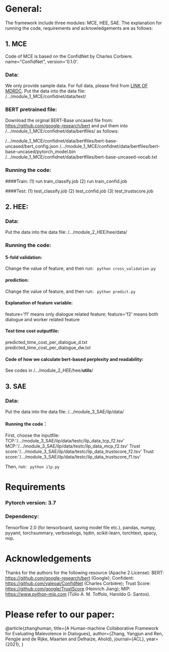 # General:
The framework include three modules: MCE, HEE, SAE.
The explanation for running the code, requirements and acknowledgements are as follows:

## 1. MCE
Code of MCE is based on the ConfidNet by Charles Corbiere.
name="ConfidNet", version='0.1.0'.

### Data:
We only provide sample data.
For full data, please find from [LINK OF MDRDC](https://github.com/repozhang/malevolent_dialogue).
Put the data into the data file: /.../module_1_MCE/confidnet/data/text/

### BERT pretrained file:
Download the orginal BERT-Base uncased file from: https://github.com/google-research/bert
and put them into /.../module_1_MCE/confidnet/data/bertfiles/ as follows:

/.../module_1_MCE/confidnet/data/bertfiles/bert-base-uncased/bert_config.json
/.../module_1_MCE/confidnet/data/bertfiles/bert-base-uncased/pytorch_model.bin
/.../module_1_MCE/confidnet/data/bertfiles/bert-base-uncased-vocab.txt

### Running the code:
####Train:
(1) run train_classify.job
(2) run train_confid.job

####Test:
(1) test_classify.job
(2) test_confid.job
(3) test_trustscore.job



## 2. HEE:
### Data:
Put the data into the data file: /.../module_2_HEE/hee/data/

### Running the code:
#### 5-fold validation: 
Change the value of feature, and then run: ` python cross_validation.py` 

#### prediction:
Change the value of feature, and then run: ` python predict.py` 

#### Explanation of feature variable:
feature='f1' means only dialogue related feature;
feature='f2' means both dialogue and worker related feature

#### Test time cost outputfile:
predicted_time_cost_per_dialogue_d.txt
predicted_time_cost_per_dialogue_dw.txt

#### Code of how we calculate bert-based perplexity and readability:
See codes in /.../module_2_HEE/hee/__utils__/


## 3. SAE
### Data:
Put the data into the data file: /.../module_3_SAE/ilp/data/

#### Running the code：
First, choose the inputfile:
    TCP:'/.../module_3_SAE/ilp/data/testc/ilp_data_tcp_f2.tsv'
    MCP:'/.../module_3_SAE/ilp/data/testc/ilp_data_mcp_f2.tsv'
    Trust score:'/.../module_3_SAE/ilp/data/testc/ilp_data_trustscore_f2.tsv'
    Trust score:'/.../module_3_SAE/ilp/data/testc/ilp_data_trustscore_f1.tsv'

Then, run: 
    ` python ilp.py` 

# Requirements
### Pytorch version: 3.7
### Dependency:
Tensorflow 2.0 (for tensorboard, saving model file etc.),
pandas,
numpy,
pyyaml,
torchsummary,
verboselogs,
tqdm,
scikit-learn,
torchtext,
spacy,
mip.

# Acknowledgements
Thanks for the authors for the following resource (Apache 2 License):
BERT: https://github.com/google-research/bert (Google);
Confident: https://github.com/valeoai/ConfidNet (Charles Corbière);
Trust Score: https://github.com/google/TrustScore (Heinrich Jiang);
MIP: https://www.python-mip.com (Túlio A. M. Toffolo, Haroldo G. Santos).

# Please refer to our paper:
@article{zhanghuman,
  title={A Human-machine Collaborative Framework for Evaluating Malevolence in Dialogues},
  author={Zhang, Yangjun and Ren, Pengjie and de Rijke, Maarten and Delhaize, Ahold},
  journal={ACL},
  year={2021},
}



